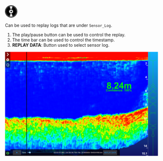 ![](images/disk_black.svg)

Can be used to replay logs that are under `Sensor_Log`.
1. The play/pause button can be used to control the replay.
2. The time bar can be used to control the timestamp.
3. **REPLAY DATA**: Button used to select sensor log.

![](images/replay.png)